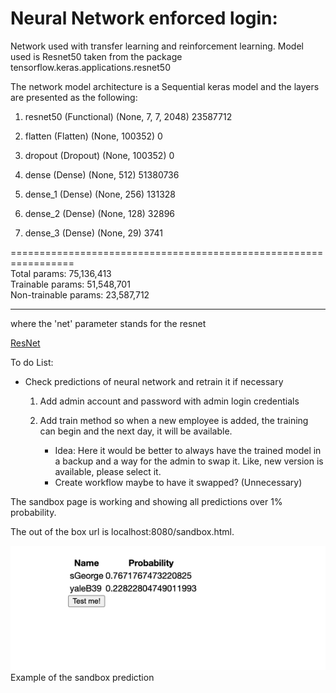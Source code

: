 # **Neural Network enforced login:**

Network used with transfer learning and reinforcement learning.
Model used is Resnet50 taken from the package tensorflow.keras.applications.resnet50

The network model architecture is a Sequential keras model and the layers are presented as the following:

 1. resnet50 (Functional)       (None, 7, 7, 2048)        23587712  

 2. flatten (Flatten)           (None, 100352)            0         
                                                                 
 3. dropout (Dropout)           (None, 100352)            0         
                                                                 
 4. dense (Dense)               (None, 512)               51380736  
                                                                 
 5. dense_1 (Dense)             (None, 256)               131328    
                                                                 
 6. dense_2 (Dense)             (None, 128)               32896     
                                                                 
 7. dense_3 (Dense)             (None, 29)                3741      
                                                                 
=================================================================\
Total params: 75,136,413\
Trainable params: 51,548,701\
Non-trainable params: 23,587,712
_________________________________________________________________

where the 'net' parameter stands for the resnet

[ResNet](https://www.tensorflow.org/api_docs/python/tf/keras/applications/resnet)

To do List:

* Check predictions of neural network and retrain it if necessary
    1. Add admin account and password with admin login credentials

    2. Add train method so when a new employee is added, the training can begin and the next day, it will be available.
        * Idea: Here it would be better to always have the trained model in a backup and a way for the admin to swap it. Like, new version is available, please select it.
        * Create workflow maybe to have it swapped? (Unnecessary)



The sandbox page is working and showing all predictions over 1% probability.

The out of the box url is localhost:8080/sandbox.html.

![img.png](img.png)Example of the sandbox prediction
